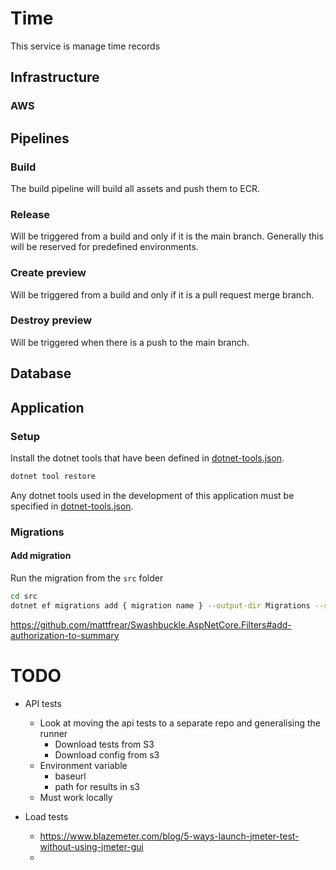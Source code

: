 ﻿# Time
This service is manage time records

## Infrastructure
### AWS

## Pipelines
### Build
The build pipeline will build all assets and push them to ECR.

### Release
Will be triggered from a build and only if it is the main branch. Generally this will be reserved for predefined environments.

### Create preview
Will be triggered from a build and only if it is a pull request merge branch.

### Destroy preview
Will be triggered when there is a push to the main branch.

## Database

## Application
### Setup
Install the dotnet tools that have been defined in [dotnet-tools.json](./config/dotnet-tools.json).   
```bash
dotnet tool restore
```
Any dotnet tools used in the development of this application must be specified in [dotnet-tools.json](./config/dotnet-tools.json).   

### Migrations 
#### Add migration
Run the migration from the `src` folder 
```bash
cd src
dotnet ef migrations add { migration name } --output-dir Migrations --startup-project ./Time.Database.Migrator --project ./Time.Database
```

https://github.com/mattfrear/Swashbuckle.AspNetCore.Filters#add-authorization-to-summary


# TODO
* API tests
  * Look at moving the api tests to a separate repo and generalising the runner
    * Download tests from S3
    * Download config from s3
  * Environment variable 
    * baseurl
    * path for results in s3
  * Must work locally 

* Load tests
  * https://www.blazemeter.com/blog/5-ways-launch-jmeter-test-without-using-jmeter-gui
  * 